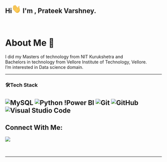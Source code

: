 ## Hi<img src="https://raw.githubusercontent.com/ABSphreak/ABSphreak/master/gifs/Hi.gif" width="30px"> I'm , Prateek Varshney.
<br />

# About Me 🚀
 I did my Masters of technology from NIT Kurukshetra and <br />
 Bachelors in technology from Vellore Institute of Technology, Vellore.<br />
 I’m interested in Data science domain. <br />

---

### 🛠Tech Stack
![MySQL](https://img.shields.io/badge/-MySQL-05122A?style=flat&logo=MySQL)
![Python](https://img.shields.io/badge/Python-05122A?style=flat&logo=python&logoColor=2C2255)
!Power BI
![Git](https://img.shields.io/badge/-Git-05122A?style=flat&logo=git)
![GitHub](https://img.shields.io/badge/-GitHub-05122A?style=flat&logo=github)
![Visual Studio Code](https://img.shields.io/badge/-Visual%20Studio%20Code-05122A?style=flat&logo=visual-studio-code&logoColor=007ACC)
--

[linkedin]: https://www.linkedin.com/in/prateekvarshney3/
[gmail]: mailto:prateekvarshney3@gmail.com

## Connect With Me:

[<img height="30" src="https://img.shields.io/badge/LinkedIn-0077B5?style=for-the-badge&logo=linkedin&logoColor=white" />][linkedin]

<br />

---


<!--
**prateekvarshney3/prateekvarshney3** is a ✨ _special_ ✨ repository because its `README.md` (this file) appears on your GitHub profile.

Here are some ideas to get you started:

- 🔭 I’m currently working on ...
- 🌱 I’m currently learning ...
- 👯 I’m looking to collaborate on ...
- 🤔 I’m looking for help with ...
- 💬 Ask me about ...
- 📫 How to reach me: ...
- 😄 Pronouns: ...
- ⚡ Fun fact: ...
-->
